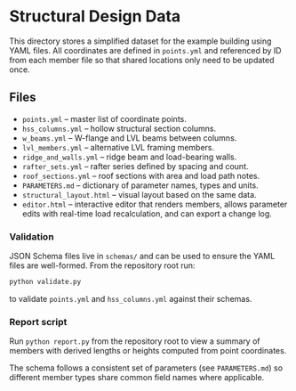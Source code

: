 # Structural Design Data

This directory stores a simplified dataset for the example building using YAML files. All coordinates are defined in `points.yml` and referenced by ID from each member file so that shared locations only need to be updated once.

## Files

- `points.yml` – master list of coordinate points.
- `hss_columns.yml` – hollow structural section columns.
- `w_beams.yml` – W-flange and LVL beams between columns.
- `lvl_members.yml` – alternative LVL framing members.
- `ridge_and_walls.yml` – ridge beam and load-bearing walls.
- `rafter_sets.yml` – rafter series defined by spacing and count.
- `roof_sections.yml` – roof sections with area and load path notes.
- `PARAMETERS.md` – dictionary of parameter names, types and units.
- `structural_layout.html` – visual layout based on the same data.
- `editor.html` – interactive editor that renders members, allows parameter
  edits with real-time load recalculation, and can export a change log.

### Validation

JSON Schema files live in `schemas/` and can be used to ensure the YAML files
are well-formed. From the repository root run:

```bash
python validate.py
```

to validate `points.yml` and `hss_columns.yml` against their schemas.

### Report script

Run `python report.py` from the repository root to view a summary of members with derived lengths or heights computed from point coordinates.

The schema follows a consistent set of parameters (see `PARAMETERS.md`) so different member types share common field names where applicable.
